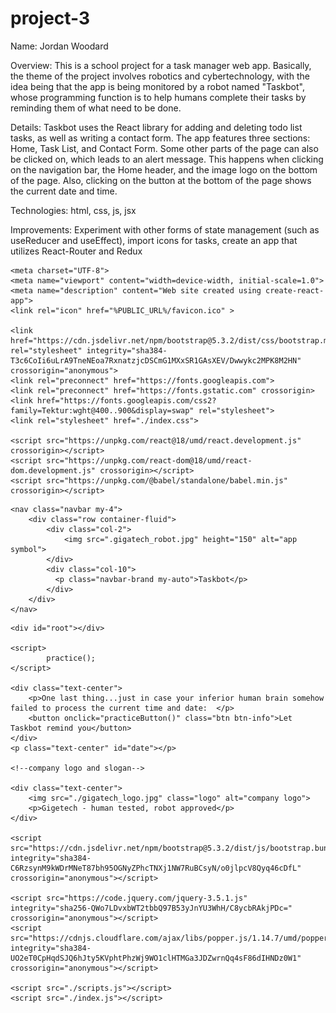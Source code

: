 # project-3

Name: Jordan Woodard

Overview: This is a school project for a task manager web app. Basically, the theme of the project involves robotics and cybertechnology, with the idea being that the app is being monitored by a robot named "Taskbot", whose programming function is to help humans complete their tasks by reminding them of what need to be done.

Details: Taskbot uses the React library for adding and deleting todo list tasks, as well as writing a contact form. The app features three sections: Home, Task List, and Contact Form. Some other parts of the page can also be clicked on, which leads to an alert message. This happens when clicking on the navigation bar, the Home header, and the image logo on the bottom of the page. Also, clicking on the button at the bottom of the page shows the current date and time.

Technologies: html, css, js, jsx

Improvements: Experiment with other forms of state management (such as useReducer and useEffect), import icons for tasks, create an app that utilizes React-Router and Redux


<head>
    <title>Taskbot</title>

    <meta charset="UTF-8">
    <meta name="viewport" content="width=device-width, initial-scale=1.0">
    <meta name="description" content="Web site created using create-react-app">
    <link rel="icon" href="%PUBLIC_URL%/favicon.ico" >

    <link href="https://cdn.jsdelivr.net/npm/bootstrap@5.3.2/dist/css/bootstrap.min.css" rel="stylesheet" integrity="sha384-T3c6CoIi6uLrA9TneNEoa7RxnatzjcDSCmG1MXxSR1GAsXEV/Dwwykc2MPK8M2HN" crossorigin="anonymous">
    <link rel="preconnect" href="https://fonts.googleapis.com">
    <link rel="preconnect" href="https://fonts.gstatic.com" crossorigin>
    <link href="https://fonts.googleapis.com/css2?family=Tektur:wght@400..900&display=swap" rel="stylesheet">
    <link rel="stylesheet" href="./index.css">
    
    <script src="https://unpkg.com/react@18/umd/react.development.js" crossorigin></script>
    <script src="https://unpkg.com/react-dom@18/umd/react-dom.development.js" crossorigin></script>
    <script src="https://unpkg.com/@babel/standalone/babel.min.js" crossorigin></script>


</head>

    <nav class="navbar my-4">
        <div class="row container-fluid">
            <div class="col-2">
                <img src=".gigatech_robot.jpg" height="150" alt="app symbol">
            </div>
            <div class="col-10">
              <p class="navbar-brand my-auto">Taskbot</p>
            </div>
        </div>
    </nav>

<body>

    <div id="root"></div>

    <script>
            practice();
    </script>
    
    <div class="text-center">
        <p>One last thing...just in case your inferior human brain somehow failed to process the current time and date:  </p>
        <button onclick="practiceButton()" class="btn btn-info">Let Taskbot remind you</button>
    </div>
    <p class="text-center" id="date"></p>

    <!--company logo and slogan-->
    
    <div class="text-center">
        <img src="./gigatech_logo.jpg" class="logo" alt="company logo">
        <p>Gigetech - human tested, robot approved</p>
    </div>

    <script src="https://cdn.jsdelivr.net/npm/bootstrap@5.3.2/dist/js/bootstrap.bundle.min.js" integrity="sha384-C6RzsynM9kWDrMNeT87bh95OGNyZPhcTNXj1NW7RuBCsyN/o0jlpcV8Qyq46cDfL" crossorigin="anonymous"></script>
    
    <script src="https://code.jquery.com/jquery-3.5.1.js" integrity="sha256-QWo7LDvxbWT2tbbQ97B53yJnYU3WhH/C8ycbRAkjPDc=" crossorigin="anonymous"></script>
    <script src="https://cdnjs.cloudflare.com/ajax/libs/popper.js/1.14.7/umd/popper.min.js" integrity="sha384-UO2eT0CpHqdSJQ6hJty5KVphtPhzWj9WO1clHTMGa3JDZwrnQq4sF86dIHNDz0W1" crossorigin="anonymous"></script>

    <script src="./scripts.js"></script>
    <script src="./index.js"></script>

</body>

